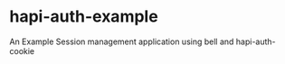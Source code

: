 hapi-auth-example
=================

An Example Session management application using bell and hapi-auth-cookie

